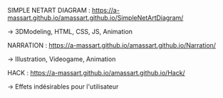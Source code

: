 SIMPLE NETART DIAGRAM :
https://a-massart.github.io/amassart.github.io/SimpleNetArtDiagram/

-> 3DModeling, HTML, CSS, JS, Animation


NARRATION :
https://a-massart.github.io/amassart.github.io/Narration/

-> Illustration, Videogame, Animation


HACK :
https://a-massart.github.io/amassart.github.io/Hack/

-> Effets indésirables pour l'utilisateur

